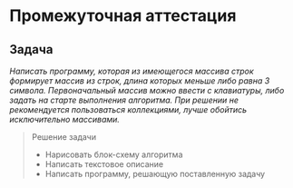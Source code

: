 # Промежуточная аттестация
## Задача 
_Написать программу, которая из имеющегося массива строк формирует массив из строк, длина которых
меньше либо равна 3 символа. Первоначальный массив можно ввести с клавиатуры, либо задать на старте
выполнения алгоритма. При решении не рекомендуется пользоваться коллекциями, лучше обойтись
исключительно массивами._
> Решение задачи
> - Нарисовать блок-схему алгоритма
> - Написать текстовое описание
> - Написать программу, решающую поставленную задачу